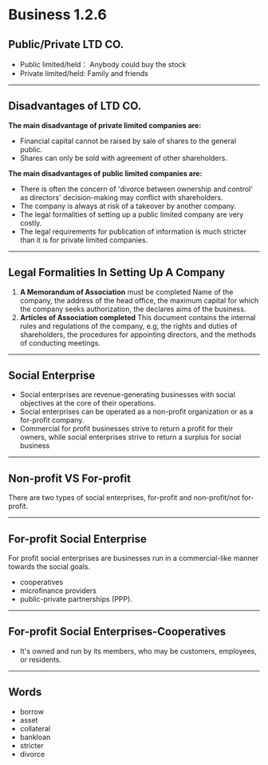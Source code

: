 # Business 1.2.6
## Public/Private LTD CO.
+ Public limited/held： Anybody could buy the stock
+ Private limited/held: Family and friends
---
## Disadvantages of LTD CO.
**The main disadvantage of private limited companies are:**
+ Financial capital cannot be raised by sale of shares to the general public.
+ Shares can only be sold with agreement of other shareholders. 

**The main disadvantages of public limited companies are:**
+ There is often the concern of 'divorce between ownership and control' as directors' decision-making may conflict with shareholders.
+ The company is always at risk of a takeover by another company.
+ The legal formalities of setting up a public limited company are very costly.
+ The legal requirements for publication of information is much stricter than it is for private limited companies.
---
## Legal Formalities In Setting Up A Company
1. **A Memorandum of Association** must be completed Name of the company, the address of the head office, the maximum capital for which the company seeks authorization, the declares aims of the business.
2. **Articles of Association completed** This document contains the internal rules and regulations of the company, e.g, the rights and duties of shareholders, the procedures for appointing directors, and the methods of conducting meetings.
---
## Social Enterprise
+ Social enterprises are revenue-generating businesses with social objectives at the core of their operations.
+ Social enterprises can be operated as a non-profit organization or as a for-profit company.
+ Commercial for profit businesses strive to return a profit for their owners, while social enterprises strive to return a surplus for social business
---
## Non-profit VS For-profit
There are two types of social enterprises, for-profit and non-profit/not for-profit.

---
## For-profit Social Enterprise
For profit social enterprises are businesses run in a commercial-like manner towards the social goals. 
+ cooperatives
+ microfinance providers
+ public-private partnerships (PPP).
---
## For-profit Social Enterprises-Cooperatives
+ It's owned and run by its members, who may be customers, employees, or residents.
--- 
## Words
+ borrow
+ asset
+ collateral
+ bankloan
+ stricter
+ divorce
 
  


